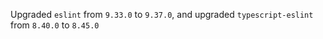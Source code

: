 Upgraded `eslint` from `9.33.0` to `9.37.0`, and upgraded `typescript-eslint` from `8.40.0` to `8.45.0`
